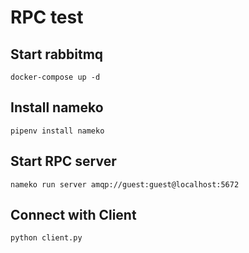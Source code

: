 # RPC test
## Start rabbitmq
```shell
docker-compose up -d
```
## Install nameko
```shell
pipenv install nameko
```
## Start RPC server
```shell
nameko run server amqp://guest:guest@localhost:5672
```
## Connect with Client
```shell
python client.py
```
